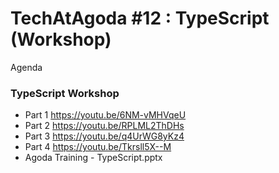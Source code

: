 # TechAtAgoda #12 : TypeScript (Workshop)
Agenda

### TypeScript Workshop
* Part 1 https://youtu.be/6NM-vMHVqeU
* Part 2 https://youtu.be/RPLML2ThDHs
* Part 3 https://youtu.be/q4UrWG8yKz4
* Part 4 https://youtu.be/Tkrsll5X--M
* Agoda Training - TypeScript.pptx 
